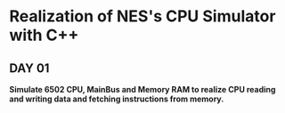 # Realization of NES's CPU Simulator with C++

## DAY 01

**Simulate 6502 CPU, MainBus and Memory RAM to realize CPU reading and writing data and fetching instructions from memory.**

